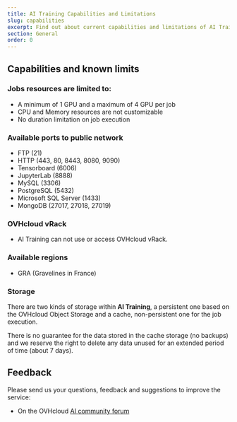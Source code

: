 ```yaml
---
title: AI Training Capabilities and Limitations
slug: capabilities
excerpt: Find out about current capabilities and limitations of AI Training powered by $partner_full
section: General
order: 0
---
```

## Capabilities and known limits

### Jobs resources are limited to:

-   A minimum of 1 GPU and a maximum of 4 GPU per job
-   CPU and Memory resources are not customizable
-   No duration limitation on job execution

### Available ports to public network

-   FTP (21)
-   HTTP (443, 80, 8443, 8080, 9090)
-   Tensorboard (6006)
-   JupyterLab (8888)
-   MySQL (3306)
-   PostgreSQL (5432)
-   Microsoft SQL Server (1433)
-   MongoDB (27017, 27018, 27019)

### OVHcloud vRack

-   AI Training can not use or access OVHcloud vRack.

### Available regions

-   GRA (Gravelines in France)

### Storage

There are two kinds of storage within **AI Training**, a persistent one based on the OVHcloud Object Storage and a cache, non-persistent one for the job execution.

There is no guarantee for the data stored in the cache storage (no backups) and we reserve the right to delete any data unused for an extended period of time (about 7 days).

## Feedback

Please send us your questions, feedback and suggestions to improve the service:

-   On the OVHcloud [AI community forum](https://community.ovh.com/c/platform/ai-ml)
